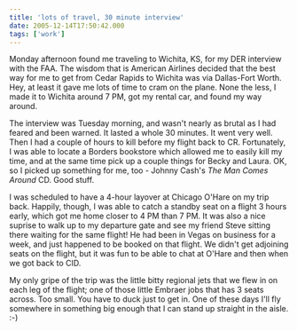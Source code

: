 ```yaml
---
title: 'lots of travel, 30 minute interview'
date: 2005-12-14T17:50:42.000
tags: ['work']
---
```


Monday afternoon found me traveling to Wichita, KS, for my DER interview with the FAA. The wisdom that is American Airlines decided that the best way for me to get from Cedar Rapids to Wichita was via Dallas-Fort Worth. Hey, at least it gave me lots of time to cram on the plane. None the less, I made it to Wichita around 7 PM, got my rental car, and found my way around.

The interview was Tuesday morning, and wasn't nearly as brutal as I had feared and been warned. It lasted a whole 30 minutes. It went very well. Then I had a couple of hours to kill before my flight back to CR. Fortunately, I was able to locate a Borders bookstore which allowed me to easily kill my time, and at the same time pick up a couple things for Becky and Laura. OK, so I picked up something for me, too - Johnny Cash's _The Man Comes Around_ CD. Good stuff.

I was scheduled to have a 4-hour layover at Chicago O'Hare on my trip back. Happily, though, I was able to catch a standby seat on a flight 3 hours early, which got me home closer to 4 PM than 7 PM. It was also a nice suprise to walk up to my departure gate and see my friend Steve sitting there waiting for the same flight! He had been in Vegas on business for a week, and just happened to be booked on that flight. We didn't get adjoining seats on the flight, but it was fun to be able to chat at O'Hare and then when we got back to CID.

My only gripe of the trip was the little bitty regional jets that we flew in on each leg of the flight; one of those little Embraer jobs that has 3 seats across. Too small. You have to duck just to get in. One of these days I'll fly somewhere in something big enough that I can stand up straight in the aisle. :-)

